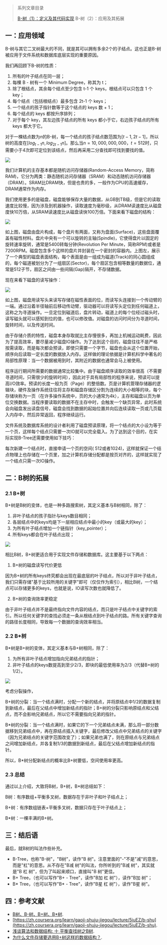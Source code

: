>系列文章目录
>
>[B-树（1）：定义及其代码实现](https://61mon.com/index.php/archives/224/)
>B-树（2）：应用及其拓展

## 一：应用领域

B-树与其它二叉树最大的不同，就是其可以拥有多余2个的子结点。这也正是B-树被应用于文件系统和数据库底层实现的重要原因。

我们再回顾下B-树的性质：


<!--more-->


1. 所有的叶子结点在同一层；
2. 每棵 B - 树有一个 Minimum Degree，称其为 t；
3. 除了根结点，其余每个结点至少包含 t-1 个 keys，根结点可以只包含 1 个 key；
4. 每个结点（包括根结点）最多包含 2t-1 个 keys；
5. 一个结点的孩子指针数等于这个结点的 keys 数 + 1；
6. 每个结点的 keys 都按升序排列；
7. 对于每个 key，其左边孩子结点的所有 keys 都小于它，右边孩子结点的所有 keys 都大于它。

对于一棵结点数为$n$的B-树，每一个结点的孩子结点数范围为$[t-1, 2t-1]$，所以树的高度在$[log_{t-1}n, log_{2t-1}n]$。那么当$n=10,000,000,000，t=512$时，只需要小于$4$次即可定位到该结点，然后再采用二分查找即可找到要找的值。

![](https://61mon.com/images/illustrations/b_tree/12.png)

我们计算机的主存基本都是随机访问存储器(Random-Access Memory，简称RAM)，它分为两类：静态随机访问存储器（SRAM）和动态随机访问存储器（DRAM）。SRAM比DRAM快，但是也贵的多，一般作为CPU的高速缓存，DRAM通常作为内存。

我们使用更多的是磁盘，磁盘能够保存大量的数据，从GB到TB级，但是它的读取速度比较慢，因为涉及到机器操作，读取速度为毫秒级，从DRAM读速度比从磁盘度快10万倍，从SRAM读速度比从磁盘读快100万倍。下面来看下磁盘的结构：

![](https://61mon.com/images/illustrations/b_tree/13.png)

如上图，磁盘由盘片构成，每个盘片有两面，又称为盘面(Surface)，这些盘面覆盖有磁性材料。盘片中央有一个可以旋转的主轴(Spindle)，它使得盘片以固定的旋转速率旋转，通常是5400转每分钟(Revolution Per Minute，简称RPM)或者是7200RPM。磁盘包含多个这样的盘片并封装在一个密封的容器内。上图左，展示了一个典型的磁盘表面结构，每个表面是由一组成为磁道(Track)的同心圆组成的，每个磁道被划分为了一组扇区(Sector)，每个扇区包含相等数量的数据位，通常是512子节，扇区之间由一些间隔(Gap)隔开，不存储数据。

现在来看下磁盘的读写操作：

![](https://61mon.com/images/illustrations/b_tree/14.png)

如上图，磁盘用读写头来读写存储在磁性表面的位，而读写头连接到一个传动臂的一端。通过沿着半径轴前后移动传动臂，驱动器可以将读写头定位到任何磁道上，这称之为寻道操作。一旦定位到磁道后，盘片转动，磁道上的每个位经过磁头时，读写磁头就可以感知到位的值，也可以修改值。对磁盘的访问时间分为寻道时间，旋转时间，以及传送时间。

由于存储介质的特性，磁盘本身存取就比主存慢很多，再加上机械运动耗费，因此为了提高效率，要尽量减少磁盘IO操作。为了达到这个目的，磁盘往往不是严格按需读取，而是每次都会预读，即使只需要一个字节，磁盘也会从这个位置开始，顺序向后读取一定长度的数据放入内存。这样做的理论依据是计算机科学中著名的局部性原理：当一个数据被用到时，其附近的数据也通常会马上被使用。

程序运行期间所需要的数据通常比较集中。由于磁盘顺序读取的效率很高（不需要寻道时间，只需很少的旋转时间），因此对于具有局部性的程序来说，预读可以提高I/O效率。预读的长度一般为页（Page）的整倍数。页是计算机管理存储器的逻辑块，硬件及操作系统往往将主存和磁盘存储区分割为连续的大小相等的块，每个存储块称为一页（在许多操作系统中，页的大小通常为4k），主存和磁盘以页为单位交换数据。当程序要读取的数据不在主存中时，会触发一个缺页异常，此时系统会向磁盘发出读盘信号，磁盘会找到数据的起始位置并向后连续读取一页或几页载入内存中，然后异常返回，程序继续运行。

文件系统及数据库系统的设计者利用了磁盘预读原理，将一个结点的大小设为等于一个页，这样每个结点只需要一次IO就可以完全载入。为了达到这个目的，在实际实现B-Tree还需要使用如下技巧：

每次新建一个结点时，直接申请一个页的空间( 512或者1024)，这样就保证一个结点物理上也存储在一个页里，加之计算机存储分配都是按页对齐的，这样就实现了一个结点只需一次IO操作。

## 二：B树的拓展

### 2.1 B+树

B+树是B树的变体，也是一种多路搜索树，其定义基本与B树相同，除了：

1. 非叶子结点的孩子指针与keys数目相同；
2. 各层结点中的keys均是下一层相应结点中最小的key（或最大的key）；
3. 为所有叶子结点增加一个链指针（key_pointer）；
4. 所有keys都会在叶子结点出现；

![](https://61mon.com/images/illustrations/b_tree/15.png)

相比B树，B+树更适合用于实现文件存储和数据库。这主要基于以下两点：

1. B+树的磁盘读写代价更低

  因为B+树的所有keys终究都会出现在最底层的叶子结点，所以对于非叶子结点，我们只需存储"基于比较所用的关键字"即可（仅仅作为索引），相比B树，一个结点可以存储更多的keys，也就是说，IO读写次数也就降低了。

2. B+树的查询效率更稳定

  由于非叶子结点并不是最终指向文件内容的结点，而只是叶子结点中关键字的索引。所以任何关键字的查找必须走一条从根结点到叶子结点的路。所有关键字查询的路径长度相同，导致每一个数据的查询效率相当。

### 2.2 B*树

B*树是B+树的变体，其定义基本与B+树相同，除了：

1. 为所有非叶子结点增加指向兄弟结点的指针；
2. 非叶子结点的keys数提高到至少$2/3$，即块的最低使用率为$2/3$（代替B+树的$1/2$）。

![](https://61mon.com/images/illustrations/b_tree/16.png)

考虑分裂操作，

B+树的分裂：当一个结点满时，分配一个新的结点，并将原结点中$1/2$的数据复制到新结点，最后在父结点中增加新结点的指针；B+树的分裂只影响原结点和父结点，而不会影响兄弟结点，所以它不需要指向兄弟的指针。

B*树的分裂：当一个结点满时，如果它的下一个兄弟结点未满，那么将一部分数据移到兄弟结点中，再在原结点插入关键字，最后修改父结点中兄弟结点的关键字（因为兄弟结点的关键字范围改变了）；如果兄弟也满了，则在原结点与兄弟结点之间增加新结点，并各复制$1/3$的数据到新结点，最后在父结点增加新结点的指针。

所以，B*树分配新结点的概率比B+树要低，空间使用率更高。

### 2.3 总结

通过以上介绍，大致将B树，B+树，B*树总结如下：

B树：有序数组+平衡多叉树，数据存在于非叶子和叶子结点上；

B+树：有序数组链表+平衡多叉树，数据只存在于叶子结点上；

B*树：一棵丰满的B+树。

## 三：结后语

最后，就B树的叫法作些补充。

- B-Tree，也称"B-树"，"B树"，读作"B 树"。注意里面的"-"不是"减"的意思，而是"杠"的意思。从不存在"B减 树"的叫法，你所听到的"B减 树"，其实就是"B 杠 树"，但为了叫起来顺口，直接叫"B 树"更佳。
- B+ Tree，（也可以写作"B+ - Tree"，读作"B加 杠 树"），读作"B加 树"；
- B* Tree，（也可以写作"B* - Tree"，读作"B星 杠 树"），读作"B星 树"。

## 四：参考文献

- [B树、B-树、B+树、B*树](http://www.cnblogs.com/oldhorse/archive/2009/11/16/1604009.html).
- [https://zh.coursera.org/learn/gaoji-shuju-jiegou/lecture/5iuEZ/b-shu](https://zh.coursera.org/learn/gaoji-shuju-jiegou/lecture/5iuEZ/b-shu).
- [浅谈算法和数据结构: 十 平衡查找树之B树](http://www.cnblogs.com/yangecnu/p/Introduce-B-Tree-and-B-Plus-Tree.html).
- [为什么文件存储要选用B+树这样的数据结构？](http://kongchen.github.io/why-b-tree/).
